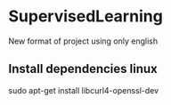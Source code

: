 # SupervisedLearning
New format of project using only english

## Install dependencies linux
  sudo apt-get install libcurl4-openssl-dev 
